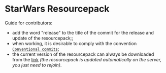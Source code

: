 # StarWars Resourcepack
Guide for contributors:
- add the word "release" to the title of the commit for the release and update of the resourcepack;;
- when working, it is desirable to comply with the convention [`Сonventional commits`](https://www.conventionalcommits.org/ru/v1.0.0/);
- the current version of the resourcepack can always be downloaded from the [link]([https://www.conventionalcommits.org/ru/v1.0.0/](https://swrp.skinoff.site/rp.zip)) *(the resourcepack is updated automatically on the server, you just need to rejoin)*.
